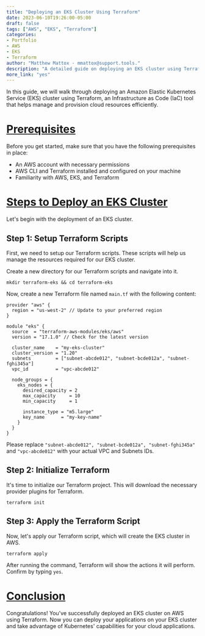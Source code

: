 ```yaml
---
title: "Deploying an EKS Cluster Using Terraform"
date: 2023-06-10T19:26:00-05:00
draft: false
tags: ["AWS", "EKS", "Terraform"]
categories:
- Portfolio
- AWS
- EKS
- Terraform
author: "Matthew Mattox - mmattox@support.tools."
description: "A detailed guide on deploying an EKS cluster using Terraform."
more_link: "yes"
---
```


In this guide, we will walk through deploying an Amazon Elastic Kubernetes Service (EKS) cluster using Terraform, an Infrastructure as Code (IaC) tool that helps manage and provision cloud resources efficiently.

<!--more-->

# [Prerequisites](#prerequisites)
Before you get started, make sure that you have the following prerequisites in place:
- An AWS account with necessary permissions
- AWS CLI and Terraform installed and configured on your machine
- Familiarity with AWS, EKS, and Terraform

# [Steps to Deploy an EKS Cluster](#steps-to-deploy-an-eks-cluster)
Let's begin with the deployment of an EKS cluster.

## Step 1: Setup Terraform Scripts
First, we need to setup our Terraform scripts. These scripts will help us manage the resources required for our EKS cluster.

Create a new directory for our Terraform scripts and navigate into it.

```shell
mkdir terraform-eks && cd terraform-eks
```

Now, create a new Terraform file named `main.tf` with the following content:

```hcl
provider "aws" {
  region = "us-west-2" // Update to your preferred region
}

module "eks" {
  source  = "terraform-aws-modules/eks/aws"
  version = "17.1.0" // Check for the latest version

  cluster_name    = "my-eks-cluster"
  cluster_version = "1.20"
  subnets         = ["subnet-abcde012", "subnet-bcde012a", "subnet-fghi345a"]
  vpc_id          = "vpc-abcde012"

  node_groups = {
    eks_nodes = {
      desired_capacity = 2
      max_capacity     = 10
      min_capacity     = 1

      instance_type = "m5.large"
      key_name      = "my-key-name"
    }
  }
}
```

Please replace `"subnet-abcde012", "subnet-bcde012a", "subnet-fghi345a"` and `"vpc-abcde012"` with your actual VPC and Subnets IDs.

## Step 2: Initialize Terraform
It's time to initialize our Terraform project. This will download the necessary provider plugins for Terraform.

```shell
terraform init
```

## Step 3: Apply the Terraform Script
Now, let's apply our Terraform script, which will create the EKS cluster in AWS.

```shell
terraform apply
```

After running the command, Terraform will show the actions it will perform. Confirm by typing `yes`.

# [Conclusion](#conclusion)
Congratulations! You've successfully deployed an EKS cluster on AWS using Terraform. Now you can deploy your applications on your EKS cluster and take advantage of Kubernetes' capabilities for your cloud applications.
